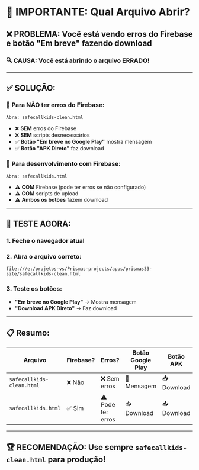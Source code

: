 # 🚨 IMPORTANTE: Qual Arquivo Abrir?

## ❌ **PROBLEMA:** Você está vendo erros do Firebase e botão "Em breve" fazendo download

### 🔍 **CAUSA:** Você está abrindo o arquivo ERRADO!

---

## ✅ **SOLUÇÃO:**

### 📁 **Para NÃO ter erros do Firebase:**
```
Abra: safecallkids-clean.html
```
- ❌ **SEM** erros do Firebase
- ❌ **SEM** scripts desnecessários  
- ✅ **Botão "Em breve no Google Play"** mostra mensagem
- ✅ **Botão "APK Direto"** faz download

### 📁 **Para desenvolvimento com Firebase:**
```
Abra: safecallkids.html
```
- ⚠️ **COM** Firebase (pode ter erros se não configurado)
- ⚠️ **COM** scripts de upload
- ⚠️ **Ambos os botões** fazem download

---

## 🎯 **TESTE AGORA:**

### 1. Feche o navegador atual
### 2. Abra o arquivo correto:
```
file:///e:/projetos-vs/Prismas-projects/apps/prismas33-site/safecallkids-clean.html
```

### 3. Teste os botões:
- **"Em breve no Google Play"** → Mostra mensagem
- **"Download APK Direto"** → Faz download

---

## 📋 **Resumo:**

| Arquivo | Firebase? | Erros? | Botão Google Play | Botão APK |
|---------|-----------|--------|-------------------|-----------|
| `safecallkids-clean.html` | ❌ Não | ❌ Sem erros | 💬 Mensagem | 📥 Download |
| `safecallkids.html` | ✅ Sim | ⚠️ Pode ter erros | 📥 Download | 📥 Download |

---

## 🏆 **RECOMENDAÇÃO:** Use sempre `safecallkids-clean.html` para produção!
